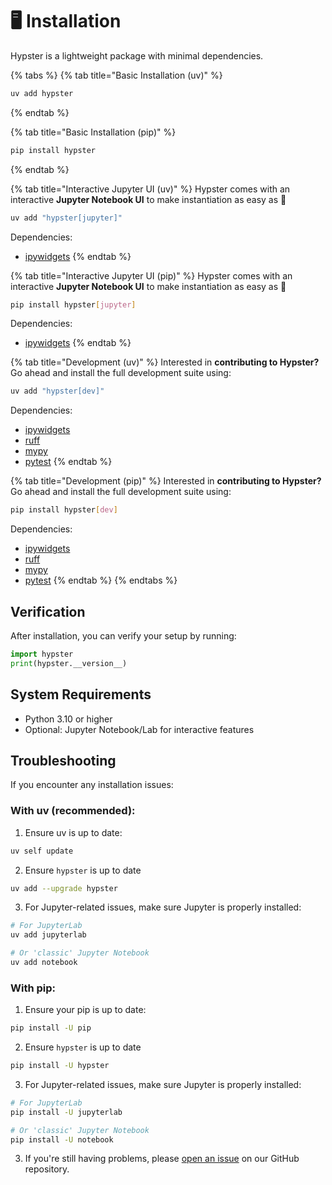 # 🖥️ Installation

Hypster is a lightweight package with minimal dependencies.

{% tabs %}
{% tab title="Basic Installation (uv)" %}
```bash
uv add hypster
```
{% endtab %}

{% tab title="Basic Installation (pip)" %}
```bash
pip install hypster
```
{% endtab %}

{% tab title="Interactive Jupyter UI (uv)" %}
Hypster comes with an interactive **Jupyter Notebook UI** to make instantiation as easy as :pie:

```bash
uv add "hypster[jupyter]"
```

Dependencies:

* [ipywidgets](https://github.com/jupyter-widgets/ipywidgets)
{% endtab %}

{% tab title="Interactive Jupyter UI (pip)" %}
Hypster comes with an interactive **Jupyter Notebook UI** to make instantiation as easy as :pie:

```bash
pip install hypster[jupyter]
```

Dependencies:

* [ipywidgets](https://github.com/jupyter-widgets/ipywidgets)
{% endtab %}

{% tab title="Development (uv)" %}
Interested in **contributing to Hypster?** Go ahead and install the full development suite using:

```bash
uv add "hypster[dev]"
```

Dependencies:

* [ipywidgets](https://github.com/jupyter-widgets/ipywidgets)
* [ruff](https://github.com/astral-sh/ruff)
* [mypy](https://github.com/python/mypy)
* [pytest](https://github.com/pytest-dev/pytest)
{% endtab %}

{% tab title="Development (pip)" %}
Interested in **contributing to Hypster?** Go ahead and install the full development suite using:

```bash
pip install hypster[dev]
```

Dependencies:

* [ipywidgets](https://github.com/jupyter-widgets/ipywidgets)
* [ruff](https://github.com/astral-sh/ruff)
* [mypy](https://github.com/python/mypy)
* [pytest](https://github.com/pytest-dev/pytest)
{% endtab %}
{% endtabs %}

## Verification

After installation, you can verify your setup by running:

```python
import hypster
print(hypster.__version__)
```

## System Requirements

* Python 3.10 or higher
* Optional: Jupyter Notebook/Lab for interactive features

## Troubleshooting

If you encounter any installation issues:

### With uv (recommended):

1. Ensure uv is up to date:

```bash
uv self update
```

2. Ensure `hypster` is up to date

```bash
uv add --upgrade hypster
```

3. For Jupyter-related issues, make sure Jupyter is properly installed:

```bash
# For JupyterLab
uv add jupyterlab

# Or 'classic' Jupyter Notebook
uv add notebook
```

### With pip:

1. Ensure your pip is up to date:

```bash
pip install -U pip
```

2. Ensure `hypster` is up to date

```bash
pip install -U hypster
```

3. For Jupyter-related issues, make sure Jupyter is properly installed:

```bash
# For JupyterLab
pip install -U jupyterlab

# Or 'classic' Jupyter Notebook
pip install -U notebook
```

3. If you're still having problems, please [open an issue](https://github.com/gilad-rubin/hypster/issues) on our GitHub repository.
